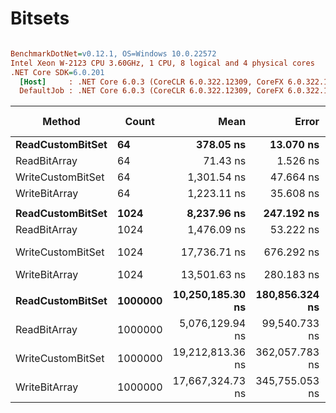 # Bitsets

``` ini

BenchmarkDotNet=v0.12.1, OS=Windows 10.0.22572
Intel Xeon W-2123 CPU 3.60GHz, 1 CPU, 8 logical and 4 physical cores
.NET Core SDK=6.0.201
  [Host]     : .NET Core 6.0.3 (CoreCLR 6.0.322.12309, CoreFX 6.0.322.12309), X64 RyuJIT
  DefaultJob : .NET Core 6.0.3 (CoreCLR 6.0.322.12309, CoreFX 6.0.322.12309), X64 RyuJIT


```
|            Method |   Count |             Mean |          Error |         StdDev |           Median | Ratio | RatioSD |  Gen 0 | Gen 1 | Gen 2 | Allocated |
|------------------ |-------- |-----------------:|---------------:|---------------:|-----------------:|------:|--------:|-------:|------:|------:|----------:|
|  **ReadCustomBitSet** |      **64** |        **378.05 ns** |      **13.070 ns** |      **38.332 ns** |        **372.18 ns** |  **1.00** |    **0.00** |      **-** |     **-** |     **-** |         **-** |
|      ReadBitArray |      64 |         71.43 ns |       1.526 ns |       4.329 ns |         71.08 ns |  0.19 |    0.02 |      - |     - |     - |         - |
| WriteCustomBitSet |      64 |      1,301.54 ns |      47.664 ns |     133.656 ns |      1,259.81 ns |  3.49 |    0.44 | 0.0687 |     - |     - |     304 B |
|     WriteBitArray |      64 |      1,223.11 ns |      35.608 ns |      98.669 ns |      1,222.00 ns |  3.29 |    0.40 | 0.0687 |     - |     - |     304 B |
|                   |         |                  |                |                |                  |       |         |        |       |       |           |
|  **ReadCustomBitSet** |    **1024** |      **8,237.96 ns** |     **247.192 ns** |     **721.070 ns** |      **8,173.78 ns** |  **1.00** |    **0.00** |      **-** |     **-** |     **-** |         **-** |
|      ReadBitArray |    1024 |      1,476.09 ns |      53.222 ns |     151.846 ns |      1,457.50 ns |  0.18 |    0.02 |      - |     - |     - |         - |
| WriteCustomBitSet |    1024 |     17,736.71 ns |     676.292 ns |   1,994.063 ns |     17,641.69 ns |  2.18 |    0.32 | 0.0610 |     - |     - |     304 B |
|     WriteBitArray |    1024 |     13,501.63 ns |     280.183 ns |     826.126 ns |     13,385.03 ns |  1.65 |    0.18 | 0.0610 |     - |     - |     304 B |
|                   |         |                  |                |                |                  |       |         |        |       |       |           |
|  **ReadCustomBitSet** | **1000000** | **10,250,185.30 ns** | **180,856.324 ns** | **281,571.508 ns** | **10,216,107.03 ns** |  **1.00** |    **0.00** |      **-** |     **-** |     **-** |       **8 B** |
|      ReadBitArray | 1000000 |  5,076,129.94 ns |  99,540.733 ns | 142,758.345 ns |  5,054,126.17 ns |  0.50 |    0.02 |      - |     - |     - |       4 B |
| WriteCustomBitSet | 1000000 | 19,212,813.36 ns | 362,057.783 ns | 921,552.658 ns | 19,131,110.94 ns |  1.91 |    0.09 |      - |     - |     - |     319 B |
|     WriteBitArray | 1000000 | 17,667,324.73 ns | 345,755.053 ns | 751,643.029 ns | 17,663,350.00 ns |  1.73 |    0.09 |      - |     - |     - |     319 B |
